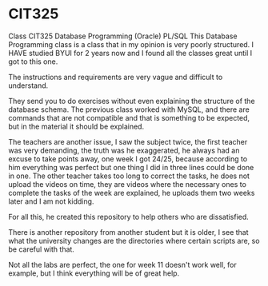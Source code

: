 # CIT325
Class CIT325 Database Programming (Oracle) PL/SQL
This Database Programming class is a class that in my opinion is very poorly structured.
I HAVE studied BYUI for 2 years now and I found all the classes great until I got to this one.

The instructions and requirements are very vague and difficult to understand.

They send you to do exercises without even explaining the structure of the database schema. The previous class worked with MySQL, and there are commands that are not compatible and that is something to be expected, but in the material it should be explained.

The teachers are another issue, I saw the subject twice, the first teacher was very demanding, the truth was he exaggerated, he always had an excuse to take points away, one week I got 24/25, because according to him everything was perfect but one thing I did in three lines could be done in one. The other teacher takes too long to correct the tasks, he does not upload the videos on time, they are videos where the necessary ones to complete the tasks of the week are explained, he uploads them two weeks later and I am not kidding.

For all this, he created this repository to help others who are dissatisfied.

There is another repository from another student but it is older, I see that what the university changes are the directories where certain scripts are, so be careful with that.

Not all the labs are perfect, the one for week 11 doesn't work well, for example, but I think everything will be of great help.
